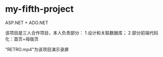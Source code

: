 # my-fifth-project
ASP.NET + ADO.NET

该项目是三人合作项目，本人负责部分：
1.设计和关联数据库；
2.部分前端代码化：首页+母版页

"RETRO.mp4"为该项目演示录屏
